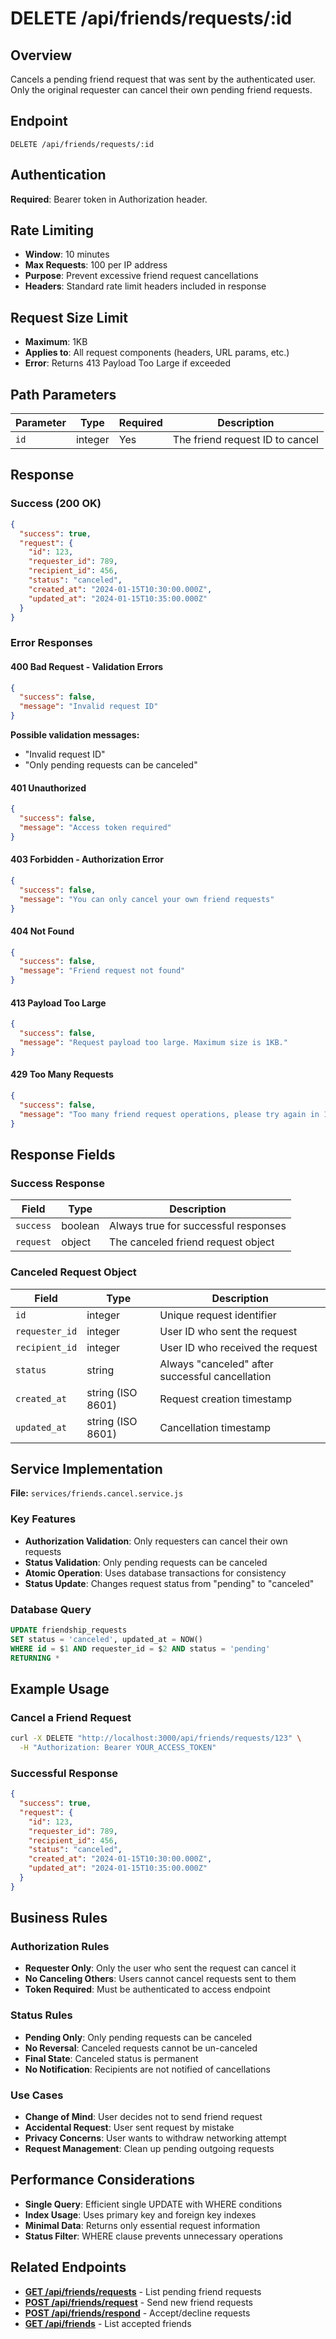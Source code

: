 # DELETE /api/friends/requests/:id

## Overview
Cancels a pending friend request that was sent by the authenticated user. Only the original requester can cancel their own pending friend requests.

## Endpoint
```
DELETE /api/friends/requests/:id
```

## Authentication
**Required**: Bearer token in Authorization header.

## Rate Limiting
- **Window**: 10 minutes
- **Max Requests**: 100 per IP address
- **Purpose**: Prevent excessive friend request cancellations
- **Headers**: Standard rate limit headers included in response

## Request Size Limit
- **Maximum**: 1KB
- **Applies to**: All request components (headers, URL params, etc.)
- **Error**: Returns 413 Payload Too Large if exceeded

## Path Parameters

| Parameter | Type | Required | Description |
|-----------|------|----------|-------------|
| `id` | integer | Yes | The friend request ID to cancel |

## Response

### Success (200 OK)
```json
{
  "success": true,
  "request": {
    "id": 123,
    "requester_id": 789,
    "recipient_id": 456,
    "status": "canceled",
    "created_at": "2024-01-15T10:30:00.000Z",
    "updated_at": "2024-01-15T10:35:00.000Z"
  }
}
```

### Error Responses

#### 400 Bad Request - Validation Errors
```json
{
  "success": false,
  "message": "Invalid request ID"
}
```

**Possible validation messages:**
- "Invalid request ID"
- "Only pending requests can be canceled"

#### 401 Unauthorized
```json
{
  "success": false,
  "message": "Access token required"
}
```

#### 403 Forbidden - Authorization Error
```json
{
  "success": false,
  "message": "You can only cancel your own friend requests"
}
```

#### 404 Not Found
```json
{
  "success": false,
  "message": "Friend request not found"
}
```

#### 413 Payload Too Large
```json
{
  "success": false,
  "message": "Request payload too large. Maximum size is 1KB."
}
```

#### 429 Too Many Requests
```json
{
  "success": false,
  "message": "Too many friend request operations, please try again in 10 minutes"
}
```

## Response Fields

### Success Response
| Field | Type | Description |
|-------|------|-------------|
| `success` | boolean | Always true for successful responses |
| `request` | object | The canceled friend request object |

### Canceled Request Object
| Field | Type | Description |
|-------|------|-------------|
| `id` | integer | Unique request identifier |
| `requester_id` | integer | User ID who sent the request |
| `recipient_id` | integer | User ID who received the request |
| `status` | string | Always "canceled" after successful cancellation |
| `created_at` | string (ISO 8601) | Request creation timestamp |
| `updated_at` | string (ISO 8601) | Cancellation timestamp |

## Service Implementation
**File:** `services/friends.cancel.service.js`

### Key Features
- **Authorization Validation**: Only requesters can cancel their own requests
- **Status Validation**: Only pending requests can be canceled
- **Atomic Operation**: Uses database transactions for consistency
- **Status Update**: Changes request status from "pending" to "canceled"

### Database Query
```sql
UPDATE friendship_requests
SET status = 'canceled', updated_at = NOW()
WHERE id = $1 AND requester_id = $2 AND status = 'pending'
RETURNING *
```

## Example Usage

### Cancel a Friend Request
```bash
curl -X DELETE "http://localhost:3000/api/friends/requests/123" \
  -H "Authorization: Bearer YOUR_ACCESS_TOKEN"
```

### Successful Response
```json
{
  "success": true,
  "request": {
    "id": 123,
    "requester_id": 789,
    "recipient_id": 456,
    "status": "canceled",
    "created_at": "2024-01-15T10:30:00.000Z",
    "updated_at": "2024-01-15T10:35:00.000Z"
  }
}
```

## Business Rules

### Authorization Rules
- **Requester Only**: Only the user who sent the request can cancel it
- **No Canceling Others**: Users cannot cancel requests sent to them
- **Token Required**: Must be authenticated to access endpoint

### Status Rules
- **Pending Only**: Only pending requests can be canceled
- **No Reversal**: Canceled requests cannot be un-canceled
- **Final State**: Canceled status is permanent
- **No Notification**: Recipients are not notified of cancellations

### Use Cases
- **Change of Mind**: User decides not to send friend request
- **Accidental Request**: User sent request by mistake
- **Privacy Concerns**: User wants to withdraw networking attempt
- **Request Management**: Clean up pending outgoing requests

## Performance Considerations
- **Single Query**: Efficient single UPDATE with WHERE conditions
- **Index Usage**: Uses primary key and foreign key indexes
- **Minimal Data**: Returns only essential request information
- **Status Filter**: WHERE clause prevents unnecessary operations

## Related Endpoints
- **[GET /api/friends/requests](./GET_friends_requests.md)** - List pending friend requests
- **[POST /api/friends/request](./POST_friends_request.md)** - Send new friend requests
- **[POST /api/friends/respond](./POST_friends_respond.md)** - Accept/decline requests
- **[GET /api/friends](./GET_friends.md)** - List accepted friends